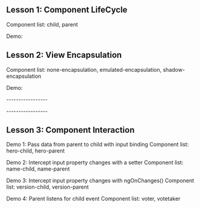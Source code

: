 ## Lesson 1: Component LifeCycle

Component list: child, parent

Demo: 
    <app-parent></app-parent>

## Lesson 2: View Encapsulation

Component list: none-encapsulation, emulated-encapsulation, shadow-encapsulation

Demo: 
    <app-none-encapsulation></app-none-encapsulation>
    <p>-----------------</p>
    <app-emulated-encapsulation></app-emulated-encapsulation>
    <p>-----------------</p>
    <app-shadow-encapsulation></app-shadow-encapsulation>

## Lesson 3: Component Interaction

Demo 1: Pass data from parent to child with input binding
    Component list: hero-child, hero-parent
    <app-hero-parent></app-hero-parent>


Demo 2: Intercept input property changes with a setter
    Component list: name-child, name-parent
    <app-name-parent></app-name-parent>

Demo 3: Intercept input property changes with ngOnChanges()
    Component list: version-child, version-parent
    <app-version-parent></app-version-parent>

Demo 4: Parent listens for child event
    Component list: voter, votetaker
    <app-votetaker></app-votetaker>
